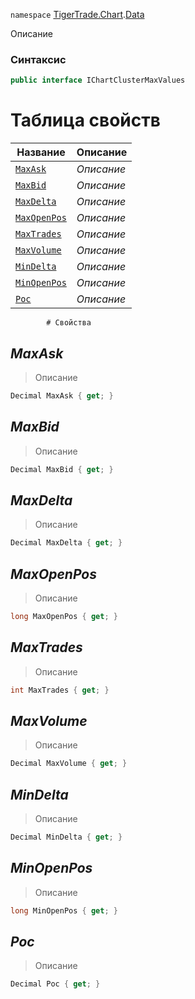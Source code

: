 
`namespace` [TigerTrade.Chart](../../TigerTrade.Chart.md).[Data](../../TigerTrade.Chart/Data.md)


Описание

### Синтаксис
```csharp
public interface IChartClusterMaxValues
```


# Таблица свойств
| Название | Описание |
| --- | --- |
| [`MaxAsk`](./IChartClusterMaxValues.cs/Свойства/MaxAsk.md) | *Описание* |
| [`MaxBid`](./IChartClusterMaxValues.cs/Свойства/MaxBid.md) | *Описание* |
| [`MaxDelta`](./IChartClusterMaxValues.cs/Свойства/MaxDelta.md) | *Описание* |
| [`MaxOpenPos`](./IChartClusterMaxValues.cs/Свойства/MaxOpenPos.md) | *Описание* |
| [`MaxTrades`](./IChartClusterMaxValues.cs/Свойства/MaxTrades.md) | *Описание* |
| [`MaxVolume`](./IChartClusterMaxValues.cs/Свойства/MaxVolume.md) | *Описание* |
| [`MinDelta`](./IChartClusterMaxValues.cs/Свойства/MinDelta.md) | *Описание* |
| [`MinOpenPos`](./IChartClusterMaxValues.cs/Свойства/MinOpenPos.md) | *Описание* |
| [`Poc`](./IChartClusterMaxValues.cs/Свойства/Poc.md) | *Описание* |




            # Свойства

## *MaxAsk*
> Описание

```csharp
Decimal MaxAsk { get; }
```

## *MaxBid*
> Описание

```csharp
Decimal MaxBid { get; }
```

## *MaxDelta*
> Описание

```csharp
Decimal MaxDelta { get; }
```

## *MaxOpenPos*
> Описание

```csharp
long MaxOpenPos { get; }
```

## *MaxTrades*
> Описание

```csharp
int MaxTrades { get; }
```

## *MaxVolume*
> Описание

```csharp
Decimal MaxVolume { get; }
```

## *MinDelta*
> Описание

```csharp
Decimal MinDelta { get; }
```

## *MinOpenPos*
> Описание

```csharp
long MinOpenPos { get; }
```

## *Poc*
> Описание

```csharp
Decimal Poc { get; }
```


